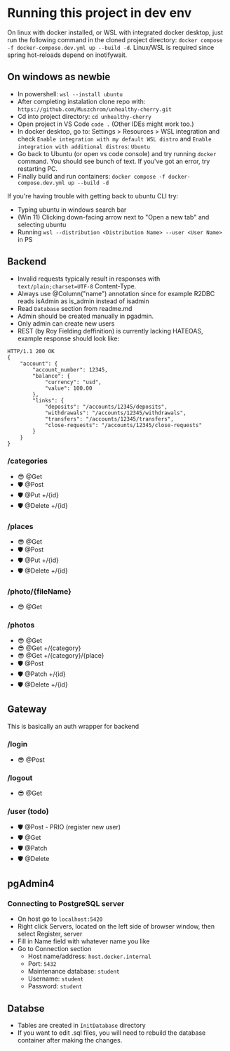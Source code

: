 # Running this project in dev env
On linux with docker installed, or WSL with integrated docker desktop, just run the following command in the cloned project directory:
`docker compose -f docker-compose.dev.yml up --build -d`. Linux/WSL is required since spring hot-reloads depend on inotifywait.
## On windows as newbie

* In powershell: `wsl --install ubuntu`
* After completing instalation clone repo with: `https://github.com/Muszchrom/unhealthy-cherry.git`
* Cd into project directory: `cd unhealthy-cherry`
* Open project in VS Code `code .` (Other IDEs might work too.) 
* In docker desktop, go to: Settings > Resources > WSL integration and check `Enable integration with my default WSL distro` and `Enable integration with additional distros`: `Ubuntu`
* Go back to Ubuntu (or open vs code console) and try running `docker` command. You should see bunch of text. If you've got an error, try restarting PC.
* Finally build and run containers: `docker compose -f docker-compose.dev.yml up --build -d`

If you're having trouble with getting back to ubuntu CLI try:
* Typing ubuntu in windows search bar
* (Win 11) Clicking down-facing arrow next to "Open a new tab" and selecting ubuntu
* Running `wsl --distribution <Distribution Name> --user <User Name>` in PS

## Backend
* Invalid requests typically result in responses with `text/plain;charset=UTF-8` Content-Type.
* Always use @Column("name") annotation since for example R2DBC reads isAdmin as is_admin instead of isadmin
* Read `Database` section from readme.md
* Admin should be created manually in pgadmin.
* Only admin can create new users 
* REST (by Roy Fielding deffinition) is currently lacking HATEOAS, example response should look like: 

```
HTTP/1.1 200 OK
{
    "account": {
        "account_number": 12345,
        "balance": {
            "currency": "usd",
            "value": 100.00
        },
        "links": {
            "deposits": "/accounts/12345/deposits",
            "withdrawals": "/accounts/12345/withdrawals",
            "transfers": "/accounts/12345/transfers",
            "close-requests": "/accounts/12345/close-requests"
        }
    }
}
```

### /categories
* 😎 @Get
* 🛡️ @Post
* 🛡️ @Put +/{id}
* 🛡️ @Delete +/{id}

### /places
* 😎 @Get
* 🛡️ @Post
* 🛡️ @Put +/{id}
* 🛡️ @Delete +/{id}

### /photo/{fileName}
* 😎 @Get

### /photos
* 😎 @Get
* 😎 @Get +/{category}
* 😎 @Get +/{category}/{place}
* 🛡️ @Post
* 🛡️ @Patch +/{id}
* 🛡️ @Delete +/{id}

## Gateway
This is basically an auth wrapper for backend

### /login
* 😎 @Post

### /logout
* 😎 @Get

### /user (todo)
* 🛡️ @Post - PRIO (register new user)
* 🛡️ @Get
* 🛡️ @Patch
* 🛡️ @Delete

## pgAdmin4

### Connecting to PostgreSQL server
* On host go to `localhost:5420`
* Right click Servers, located on the left side of browser window, then select Register, server
* Fill in Name field with whatever name you like
* Go to Connection section
  * Host name/address: `host.docker.internal`
  * Port: `5432`
  * Maintenance database: `student`
  * Username: `student`
  * Password: `student`

## Databse
* Tables are created in `InitDatabase` directory
* If you want to edit .sql files, you will need to rebuild the database container after making the changes.
